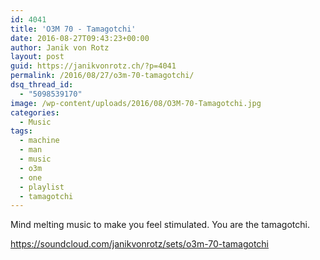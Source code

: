 ```yaml
---
id: 4041
title: 'O3M 70 - Tamagotchi'
date: 2016-08-27T09:43:23+00:00
author: Janik von Rotz
layout: post
guid: https://janikvonrotz.ch/?p=4041
permalink: /2016/08/27/o3m-70-tamagotchi/
dsq_thread_id:
  - "5098539170"
image: /wp-content/uploads/2016/08/O3M-70-Tamagotchi.jpg
categories:
  - Music
tags:
  - machine
  - man
  - music
  - o3m
  - one
  - playlist
  - tamagotchi
---
```

Mind melting music to make you feel stimulated. You are the tamagotchi.

https://soundcloud.com/janikvonrotz/sets/o3m-70-tamagotchi